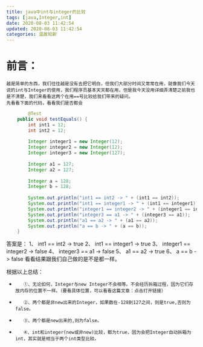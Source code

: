 ```yaml
---
title: java中int与integer的比较
tags: [java,Integer,int]
date: 2020-08-03 11:42:54
updated: 2020-08-03 11:42:54
categories: 温故知新
---
```

# 前言：

    越是简单的东西，我们往往越是没有去把它明白，但我们大部分时间又常常在用，就像我们今天说的int与Integer的使用，我们程序员基本天天都在用，但是我今天没用详细弄清楚之前我也是不清楚，我们来看看这两个在用==号比较给我们带来的疑问。
    先看看下面的代码，看看我们是否都会
```java
        @Test
	public void testEquals() {
		int int1 = 12;
		int int2 = 12;
		
		Integer integer1 = new Integer(12);
		Integer integer2 = new Integer(12);
		Integer integer3 = new Integer(127);
		
		Integer a1 = 127;
		Integer a2 = 127;
		
		Integer a = 128;
		Integer b = 128;
			
		System.out.println("int1 == int2 -> " + (int1 == int2));					
		System.out.println("int1 == integer1 -> " + (int1 == integer1));			
		System.out.println("integer1 == integer2 -> " + (integer1 == integer2));	
		System.out.println("integer3 == a1 -> " + (integer3 == a1));				
		System.out.println("a1 == a2 -> " + (a1 == a2));							
		System.out.println("a == b -> " + (a == b));													
	}   
```

答案是：
1、   int1 == int2 -> true
2、   int1 == integer1 -> true
3、   integer1 == integer2 -> false
4、   integer3 == a1 -> false
5、   a1 == a2 -> true
6、   a == b -> false
看看结果跟我们自己做的是不是都一样。

根据以上总结：

-        ①、无论如何，Integer与new Integer不会相等。不会经历拆箱过程，因为它们存放内存的位置不一样。（要看具体位置，可以看看这篇文章：点击打开链接）

-        ②、两个都是非new出来的Integer，如果数在-128到127之间，则是true,否则为false。

-        ③、两个都是new出来的,则为false。

-        ④、int和integer(new或非new)比较，都为true，因为会把Integer自动拆箱为int，其实就是相当于两个int类型比较。